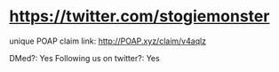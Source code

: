 # https://twitter.com/stogiemonster

unique POAP claim link: 
http://POAP.xyz/claim/v4aqlz

DMed?: Yes
Following us on twitter?: Yes